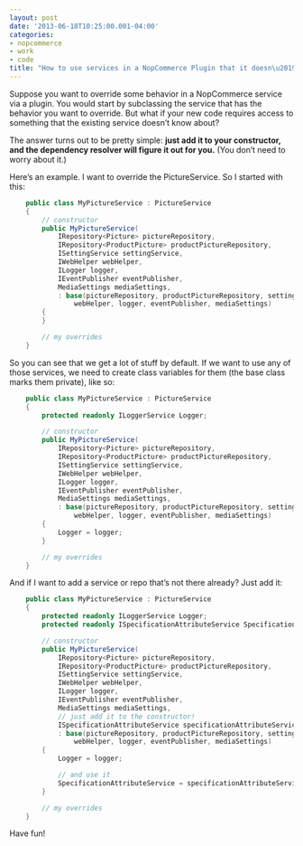 ```yaml
---
layout: post
date: '2013-06-18T10:25:00.001-04:00'
categories:
- nopcommerce
- work
- code
title: "How to use services in a NopCommerce Plugin that it doesn\u2019t use by default"
---
```



Suppose you want to override some behavior in a NopCommerce service via a plugin. You would start by subclassing the service that has the behavior you want to override. But what if your new code requires access to something that the existing service doesn’t know about? 

The answer turns out to be pretty simple: **just add it to your constructor, and the dependency resolver will figure it out for you.** (You don’t need to worry about it.)

Here’s an example. I want to override the PictureService. So I started with this:
```cs
    public class MyPictureService : PictureService
    {
        // constructor
        public MyPictureService(
            IRepository<Picture> pictureRepository, 
            IRepository<ProductPicture> productPictureRepository,
            ISettingService settingService, 
            IWebHelper webHelper, 
            ILogger logger, 
            IEventPublisher eventPublisher, 
            MediaSettings mediaSettings,
            : base(pictureRepository, productPictureRepository, settingService, 
                webHelper, logger, eventPublisher, mediaSettings)
        {
        }

        // my overrides
    }
```


So you can see that we get a lot of stuff by default. If we want to use any of those services, we need to create class variables for them (the base class marks them private), like so:
```cs
    public class MyPictureService : PictureService
    {
        protected readonly ILoggerService Logger;

        // constructor
        public MyPictureService(
            IRepository<Picture> pictureRepository, 
            IRepository<ProductPicture> productPictureRepository,
            ISettingService settingService, 
            IWebHelper webHelper, 
            ILogger logger, 
            IEventPublisher eventPublisher, 
            MediaSettings mediaSettings,
            : base(pictureRepository, productPictureRepository, settingService, 
                webHelper, logger, eventPublisher, mediaSettings)
        {
            Logger = logger;
        }

        // my overrides
    }
```


And if I want to add a service or repo that’s not there already? Just add it:
```cs
    public class MyPictureService : PictureService
    {
        protected readonly ILoggerService Logger;
        protected readonly ISpecificationAttributeService SpecificationAttributeService;

        // constructor
        public MyPictureService(
            IRepository<Picture> pictureRepository, 
            IRepository<ProductPicture> productPictureRepository,
            ISettingService settingService, 
            IWebHelper webHelper, 
            ILogger logger, 
            IEventPublisher eventPublisher, 
            MediaSettings mediaSettings,
            // just add it to the constructor!
            ISpecificationAttributeService specificationAttributeService)
            : base(pictureRepository, productPictureRepository, settingService, 
                webHelper, logger, eventPublisher, mediaSettings)
        {
            Logger = logger;

            // and use it
            SpecificationAttributeService = specificationAttributeService;
        }

        // my overrides
    }
```


Have fun!
